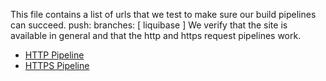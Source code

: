 This file contains a list of urls that we test to make sure our build pipelines can succeed. 
  push:
    branches: [ liquibase ]
We verify that the site is available in general and that the http and https request pipelines work.

- [HTTP Pipeline](http://www.liquibase.org/xml/ns/dbchangelog/dbchangelog-4.6.xsd)
- [HTTPS Pipeline](https://www.liquibase.org/xml/ns/dbchangelog/dbchangelog-4.6.xsd)
